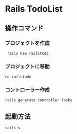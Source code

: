# Rails TodoList

## 操作コマンド

### プロジェクトを作成

` rails new railstodo`

### プロジェクトに移動

`cd railstodo`

### コントローラー作成

`rails generate controller Tasks`

## 起動方法

`rails s`
